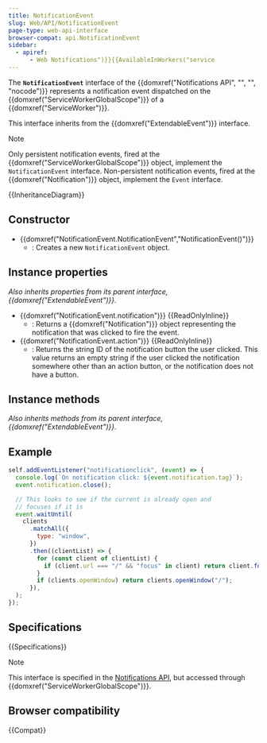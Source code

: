 ```yaml
---
title: NotificationEvent
slug: Web/API/NotificationEvent
page-type: web-api-interface
browser-compat: api.NotificationEvent
sidebar:
  - apiref:
      - Web Notifications")}}{{AvailableInWorkers("service
---
```


The **`NotificationEvent`** interface of the {{domxref("Notifications API", "", "", "nocode")}} represents a notification event dispatched on the {{domxref("ServiceWorkerGlobalScope")}} of a {{domxref("ServiceWorker")}}.

This interface inherits from the {{domxref("ExtendableEvent")}} interface.

> [!NOTE]
> Only persistent notification events, fired at the {{domxref("ServiceWorkerGlobalScope")}} object, implement the `NotificationEvent` interface. Non-persistent notification events, fired at the {{domxref("Notification")}} object, implement the `Event` interface.

{{InheritanceDiagram}}

## Constructor

- {{domxref("NotificationEvent.NotificationEvent","NotificationEvent()")}}
  - : Creates a new `NotificationEvent` object.

## Instance properties

_Also inherits properties from its parent interface, {{domxref("ExtendableEvent")}}_.

- {{domxref("NotificationEvent.notification")}} {{ReadOnlyInline}}
  - : Returns a {{domxref("Notification")}} object representing the notification that was clicked to fire the event.
- {{domxref("NotificationEvent.action")}} {{ReadOnlyInline}}
  - : Returns the string ID of the notification button the user clicked. This value returns an empty string if the user clicked the notification somewhere other than an action button, or the notification does not have a button.

## Instance methods

_Also inherits methods from its parent interface, {{domxref("ExtendableEvent")}}_.

## Example

```js
self.addEventListener("notificationclick", (event) => {
  console.log(`On notification click: ${event.notification.tag}`);
  event.notification.close();

  // This looks to see if the current is already open and
  // focuses if it is
  event.waitUntil(
    clients
      .matchAll({
        type: "window",
      })
      .then((clientList) => {
        for (const client of clientList) {
          if (client.url === "/" && "focus" in client) return client.focus();
        }
        if (clients.openWindow) return clients.openWindow("/");
      }),
  );
});
```

## Specifications

{{Specifications}}

> [!NOTE]
> This interface is specified in the [Notifications API](/en-US/docs/Web/API/Notifications_API), but accessed through {{domxref("ServiceWorkerGlobalScope")}}.

## Browser compatibility

{{Compat}}
